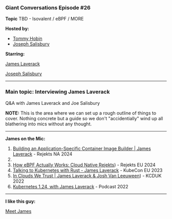 ### Giant Conversations Episode #26

**Topic** 
TBD - Isovalent / eBPF / MORE 

**Hosted by:** 

* [Tommy Hobin](https://twitter.com/tommyhobin)
* [Joseph Salisbury](https://twitter.com/salisbury_joe)

**Starring:** 

[James Laverack](https://bsky.app/profile/jamesl.bsky.social)

[Joseph Salisbury](https://twitter.com/salisbury_joe)


------------------------------------------------------------------------------------------------------------------------------
### Main topic: Interviewing James Laverack

Q&A with James Laverack and Joe Salisbury

**NOTE:** This is the area where we can set up a rough outline of things to cover. Nothing concrete but a guide so we don't "accidentially" wind up all blathering into mics without any thought.

------------------------------------------------------------------------------------------------------------------------------

**James on the Mic:**
1. [Building an Application-Specific Container Image Builder | James Laverack](https://www.youtube.com/watch?v=NAgxyyL-7LI) - Rejekts NA 2024 
2.
3. [How eBPF Actually Works: Cloud Native Rejekts](https://youtu.be/3GiNT44M1m4?si=gHT66qkijaniI353)) - Rejekts EU 2024 
4. [Talking to Kubernetes with Rust - James Laverack](https://www.youtube.com/watch?v=Kp6GQjZixPE) - KubeCon EU 2023
5. [In Clouds We Trust | James Laverack & Josh Van Leeuween](https://www.youtube.com/watch?v=EaSfAf1ynA0)) - KCDUK 2022
6. [Kubernetes 1.24, with James Laverack](https://kubernetespodcast.com/episode/178-kubernetes-1.24/) - Podcast 2022

------------------------------------------------------------------------------------------------------------------------------

**I like this guy:**

[Meet James](https://laverack.dev/)


